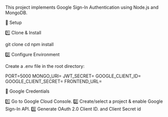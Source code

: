 This project implements Google Sign-In Authentication using Node.js and MongoDB.

🚀 Setup

1️⃣ Clone & Install

git clone <your-repository-url>
cd <your-project-folder>
npm install

2️⃣ Configure Environment

Create a .env file in the root directory:

PORT=5000
MONGO_URI=<your-mongodb-url>
JWT_SECRET=<your-jwt-secret>
GOOGLE_CLIENT_ID=<your-google-client-id>
GOOGLE_CLIENT_SECRET=<your-google-client-secret>
FRONTEND_URL=<your-frontend-url>

🔑 Google Credentials

1️⃣ Go to Google Cloud Console.
2️⃣ Create/select a project & enable Google Sign-In API.
3️⃣ Generate OAuth 2.0 Client ID. and Client Secret id

